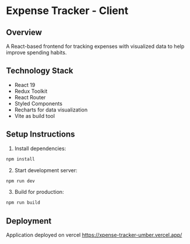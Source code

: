 # Expense Tracker - Client

## Overview

A React-based frontend for tracking expenses with visualized data to help improve spending habits.

## Technology Stack

- React 19
- Redux Toolkit
- React Router
- Styled Components
- Recharts for data visualization
- Vite as build tool

## Setup Instructions

1. Install dependencies:

```bash
npm install
```

2. Start development server:

```bash
npm run dev
```

3. Build for production:

```bash
npm run build
```

## Deployment

Application deployed on vercel
https://xpense-tracker-umber.vercel.app/
